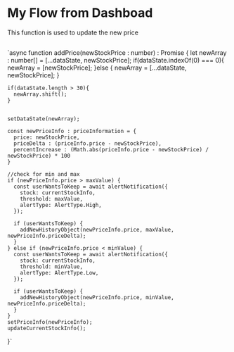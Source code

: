 # My Flow from Dashboad
This function is used to update the new price

## 

 `async function addPrice(newStockPrice : number) : Promise<void> {
    let newArray : number[] = [...dataState, newStockPrice];
    if(dataState.indexOf(0) === 0){
      newArray = [newStockPrice];
    }else {
      newArray = [...dataState, newStockPrice];
    }


    if(dataState.length > 30){
      newArray.shift();
    }


    setDataState(newArray);

    const newPriceInfo : priceInformation = {
      price: newStockPrice,
      priceDelta : (priceInfo.price - newStockPrice),
      percentIncrease : (Math.abs(priceInfo.price - newStockPrice) / newStockPrice) * 100
    }

    //check for min and max
    if (newPriceInfo.price > maxValue) {
      const userWantsToKeep = await alertNotification({
        stock: currentStockInfo,
        threshold: maxValue,
        alertType: AlertType.High,
      });

      if (userWantsToKeep) {
        addNewHistoryObject(newPriceInfo.price, maxValue, newPriceInfo.priceDelta);
      }
    } else if (newPriceInfo.price < minValue) {
      const userWantsToKeep = await alertNotification({
        stock: currentStockInfo,
        threshold: minValue,
        alertType: AlertType.Low,
      });

      if (userWantsToKeep) {
        addNewHistoryObject(newPriceInfo.price, minValue, newPriceInfo.priceDelta);
      }
    }
    setPriceInfo(newPriceInfo);
    updateCurrentStockInfo();
  }`


